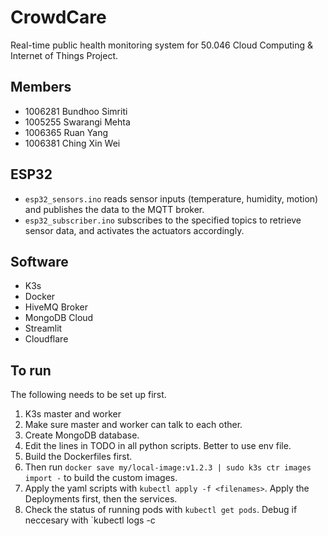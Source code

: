 # CrowdCare
Real-time public health monitoring system for 50.046 Cloud Computing & Internet of Things Project.

## Members
- 1006281 Bundhoo Simriti 
- 1005255 Swarangi Mehta
- 1006365 Ruan Yang
- 1006381 Ching Xin Wei

## ESP32 
- `esp32_sensors.ino` reads sensor inputs (temperature, humidity, motion) and publishes the data to the MQTT broker.
- `esp32_subscriber.ino` subscribes to the specified topics to retrieve sensor data, and activates the actuators accordingly.

## Software
- K3s
- Docker
- HiveMQ Broker
- MongoDB Cloud
- Streamlit
- Cloudflare

## To run
The following needs to be set up first.
1) K3s master and worker
2) Make sure master and worker can talk to each other.
3) Create MongoDB database.
4) Edit the lines in TODO in all python scripts. Better to use env file.
5) Build the Dockerfiles first.
6) Then run `docker save my/local-image:v1.2.3 | sudo k3s ctr images import -` to build the custom images.
7) Apply the yaml scripts with `kubectl apply -f <filenames>`. Apply the Deployments first, then the services.
8) Check the status of running pods with `kubectl get pods`. Debug if neccesary with `kubectl logs <podname> -c <containername in pod> 
